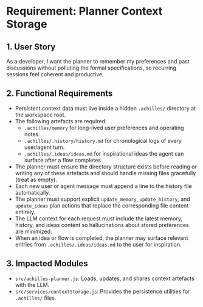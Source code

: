 # Requirement: Planner Context Storage

## 1. User Story
As a developer, I want the planner to remember my preferences and past discussions without polluting the formal specifications, so recurring sessions feel coherent and productive.

## 2. Functional Requirements
- Persistent context data must live inside a hidden `.achilles/` directory at the workspace root.
- The following artefacts are required:
    - `.achilles/memory` for long-lived user preferences and operating notes.
    - `.achilles/.history/history.md` for chronological logs of every user/agent turn.
    - `.achilles/.ideas/ideas.md` for inspirational ideas the agent can surface after a flow completes.
- The planner must ensure the directory structure exists before reading or writing any of these artefacts and should handle missing files gracefully (treat as empty).
- Each new user or agent message must append a line to the history file automatically.
- The planner must support explicit `update_memory`, `update_history`, and `update_ideas` plan actions that replace the corresponding file content entirely.
- The LLM context for each request must include the latest memory, history, and ideas content so hallucinations about stored preferences are minimized.
- When an idea or flow is completed, the planner may surface relevant entries from `.achilles/.ideas/ideas.md` to the user for inspiration.

## 3. Impacted Modules
- `src/achilles-planner.js`: Loads, updates, and shares context artefacts with the LLM.
- `src/services/contextStorage.js`: Provides the persistence utilities for `.achilles/` files.
